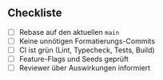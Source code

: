 ## Checkliste

- [ ] Rebase auf den aktuellen `main`
- [ ] Keine unnötigen Formatierungs-Commits
- [ ] CI ist grün (Lint, Typecheck, Tests, Build)
- [ ] Feature-Flags und Seeds geprüft
- [ ] Reviewer über Auswirkungen informiert
